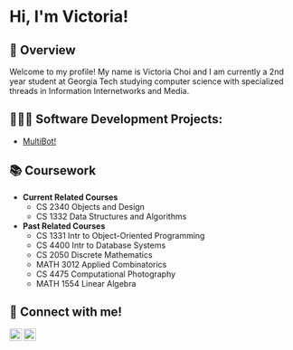 <h1>Hi, I'm Victoria! <br/></h1>

<h2>👾 Overview</h2>

Welcome to my profile! 
My name is Victoria Choi and I am currently a 2nd year student at Georgia Tech studying computer science with specialized threads in Information Internetworks and Media.

<h2>👩🏻‍💻 Software Development Projects:</h2>

- [MultiBot!](https://github.com/victoria4318/MultiBot)
 
<h2>📚 Coursework</h2>

- <b> Current Related Courses </b>
  - CS 2340 Objects and Design
  - CS 1332 Data Structures and Algorithms
- <b> Past Related Courses </b>
  - CS 1331 Intr to Object-Oriented Programming
  - CS 4400 Intr to Database Systems
  - CS 2050 Discrete Mathematics
  - MATH 3012 Applied Combinatorics
  - CS 4475 Computational Photography
  - MATH 1554 Linear Algebra 

<h2> 📱 Connect with me!</h2>

[<img align="left" alt="victoria4318 | Email" width="22px" src="https://simpleicons.org/icons/gmail.svg" />][email]
[<img align="left" alt="JoshMadakor | LinkedIn" width="22px" src="https://cdn.jsdelivr.net/npm/simple-icons@v3/icons/linkedin.svg" />][linkedin]

[email]: mailto:victoria4318@gmail.com/
[linkedin]: https://linkedin.com/in/victoria4318
